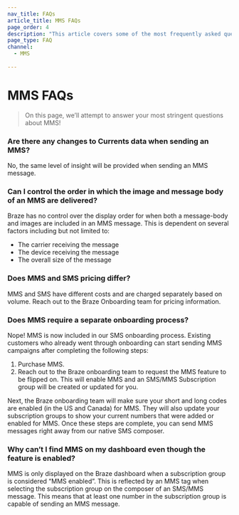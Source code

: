 ```yaml
---
nav_title: FAQs
article_title: MMS FAQs
page_order: 4
description: "This article covers some of the most frequently asked questions about MMS."
page_type: FAQ
channel:
  - MMS
  
---
```


# MMS FAQs

> On this page, we’ll attempt to answer your most stringent questions about MMS!

### Are there any changes to Currents data when sending an MMS?

No, the same level of insight will be provided when sending an MMS message.

### Can I control the order in which the image and message body of an MMS are delivered?

Braze has no control over the display order for when both a message-body and images are included in an MMS message. This is dependent on several factors including but not limited to:

- The carrier receiving the message
- The device receiving the message
- The overall size of the message

### Does MMS and SMS pricing differ?

MMS and SMS have different costs and are charged separately based on volume. Reach out to the Braze Onboarding team for pricing information.

### Does MMS require a separate onboarding process?

Nope! MMS is now included in our SMS onboarding process. Existing customers who already went through onboarding can start sending MMS campaigns after completing the following steps:

1. Purchase MMS.
2. Reach out to the Braze onboarding team to request the MMS feature to be flipped on. This will enable MMS and an SMS/MMS Subscription group will be created or updated for you.

Next, the Braze onboarding team will make sure your short and long codes are enabled (in the US and Canada) for MMS. They will also update your subscription groups to show your current numbers that were added or enabled for MMS. Once these steps are complete, you can send MMS messages right away from our native SMS composer.

### Why can’t I find MMS on my dashboard even though the feature is enabled?

MMS is only displayed on the Braze dashboard when a subscription group is considered “MMS enabled”. This is reflected by an MMS tag when selecting the subscription group on the composer of an SMS/MMS message. This means that at least one number in the subscription group is capable of sending an MMS message.
